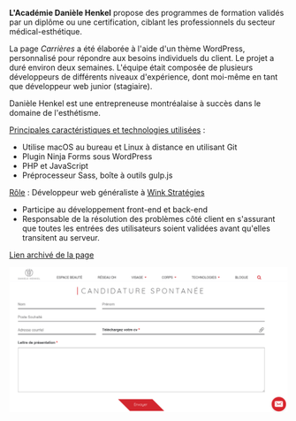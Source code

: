 **L'Académie Danièle Henkel** propose des programmes de formation validés par un diplôme ou une certification, ciblant les professionnels du secteur médical-esthétique.

La page *Carrières* a été élaborée à l'aide d'un thème WordPress, personnalisé pour répondre aux besoins individuels du client. Le projet a duré environ deux semaines. L'équipe était composée de plusieurs développeurs de différents niveaux d'expérience, dont moi-même en tant que développeur web junior (stagiaire).

Danièle Henkel est une entrepreneuse montréalaise à succès dans le domaine de l'esthétisme.

<ins>Principales caractéristiques et technologies utilisées</ins> :
- Utilise macOS au bureau et Linux à distance en utilisant Git
- Plugin Ninja Forms sous WordPress
- PHP et JavaScript
- Préprocesseur Sass, boîte à outils gulp.js

<ins>Rôle</ins> : Développeur web généraliste à [Wink Stratégies](https://winkstrategies.com/)

- Participe au développement front-end et back-end
- Responsable de la résolution des problèmes côté client en s'assurant que toutes les entrées des utilisateurs soient validées avant qu'elles transitent au serveur.

[Lien archivé de la page](https://web.archive.org/web/20170326133452/http://www.danielehenkel.com/fr/carrieres/)

<p></p>

![Première image du projet](../../assets/images/projects/1_daniele_henkel.png)